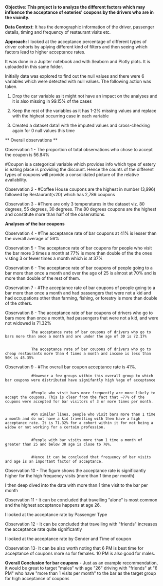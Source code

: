 **Objective: This project is to analyze the different factors which may influence the acceptance of eateries' coupons by the drivers who are in the vicinity.**


**Data Context:** It has the demographic information of the driver, passenger details, timing and frequency of restaurant visits etc.


**Approach:** I looked at the acceptance percentage of different types of driver cohorts by aplying different kind of filters and then seeing which factors lead to higher acceptance rates.


It was done in a Jupiter notebook and with Seaborn and Plotly plots. It is uploaded in this same folder. 


Initially data was explored to find out the null values and there were 6 variables which were detected with null values. The following action was taken.


1. Drop the car variable as it might not have an impact on the analyses and it is also missing in 99.15% of the cases

   
3. Keep the rest of the variables as it has 1-2% missing values and replace with the highest occurring case in each variable

   
5. Created a dataset data1 with the imputed values and cross-checking again for 0 null values this time
   
   
** Overall observations  **


Observation 1 - The proportion of total observations who chose to accept the coupon is 56.84%


#Coupon is a categorical variable which provides info which type of eatery is eating place is providing the discount. Hence the counts of the different types of coupons will provide a consolidated picture of the relative availability.


Observation 2 - #Coffee House coupons are the highest in number (3,996) followed by Restaurant(<20) which has 2,786 coupons


Observation 3 - #There are only 3 temperatures in the dataset viz. 80 degrees, 55 degrees, 30 degrees. The 80 degrees coupons are the highest and constitute more than half of the observations.



**Analyses of the bar coupons**


Observation 4 - #The acceptance rate of bar coupons at 41% is lesser than the overall average of 56% 


Observation 5 - The acceptance rate of bar coupons for people who visit the bar more 3 times a month at 77% is more than double of the the ones visting 3 or fewer times a month which is at 37%


Observation 6 - The acceptance rate of bar coupons of people going to a bar more than once a month and over the age of 25 is almost at 70% and is more than double of the rest of them.


Observation 7 - #The acceptance rate of bar coupons of people going to a bar more than once a month and  had passengers that were not a kid and had occupations other than farming, fishing, or forestry is more than double of the others.


Observation 8 - The acceptance rate of bar coupons of drivers who go to bars more than once a month, had passengers that were not a kid, and were not widowed is 71.32%


                The acceptance rate of bar coupons of drivers who go to bars more than once a month and are under the age of 30 is 72.17%

                
                The acceptance rate of bar coupons of drivers who go to cheap restaurants more than 4 times a month and income is less than 50K is 45.35%

                
Observation 9 - #The overall bar coupon acceptance rate is 41%. 


                #However a few groups within this overall group to which bar coupons were distributed have signifantly high %age of acceptance

                
                #People who visit bars more frequently are more likely to accept the coupons. This is clear from the fact that ~77% of the coupons were accepted for bar visitors of 3 or more times per month.

                
                #On similar lines, people who visit bars more than 1 time a month and do not have a kid travelling with them have a high acceptanec rate. It is 71.32% for a cohort within it for not being a widow or not working for a certain profession.

                
                #People with bar visits more than 1 time a month of greater than 25 and below 30 age is close to 70%. 

                
                #Hence it can be concluded that frequency of bar visits and age is an important factor of acceptance.

                
Observation 10 - The figure shows the acceptance rate is significantly higher for the high frequency visits (more than 1 time per month)


I then deep dived into the data with more than 1 time visit to the bar per month


Observation 11 - It can be concluded that travelling "alone" is most common and the highest acceptance happens at age 26. 


I looked at the acceptance rate by Passenger Type


Observation 12 - It can be concluded that travelling with "friends" increases the acceptance rate quite significantly


I looked at the acceptance rate by Gender and Time of coupon


Observation 13- It can be also worth noting that 6 PM is best time for acceptance of coupons more so for females. 10 PM is also good for males.


**Overall Conclusion for bar coupons** - Just as an example recommendation, it would be great to target "males" with age "26" driving with "friends" at "6 PM" who have "more than 1 visits per month" to the bar as the target group for high acceptance of coupons




